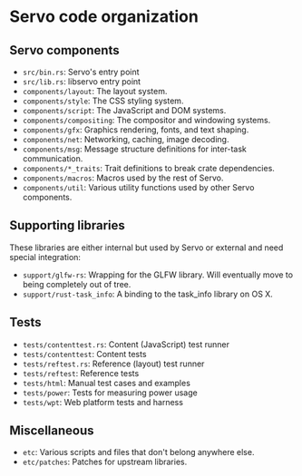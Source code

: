 # Servo code organization

## Servo components

* `src/bin.rs`: Servo's entry point
* `src/lib.rs`: libservo entry point
* `components/layout`: The layout system.
* `components/style`: The CSS styling system.
* `components/script`: The JavaScript and DOM systems.
* `components/compositing`: The compositor and windowing systems.
* `components/gfx`: Graphics rendering, fonts, and text shaping.
* `components/net`: Networking, caching, image decoding.
* `components/msg`: Message structure definitions for inter-task communication.
* `components/*_traits`: Trait definitions to break crate dependencies.
* `components/macros`: Macros used by the rest of Servo.
* `components/util`: Various utility functions used by other Servo components.

## Supporting libraries

These libraries are either internal but used by Servo or external and need
special integration:

* `support/glfw-rs`: Wrapping for the GLFW library. Will eventually move to
  being completely out of tree.
* `support/rust-task_info`: A binding to the task_info library on OS X.

## Tests

* `tests/contenttest.rs`: Content (JavaScript) test runner
* `tests/contenttest`: Content tests
* `tests/reftest.rs`: Reference (layout) test runner
* `tests/reftest`: Reference tests
* `tests/html`: Manual test cases and examples
* `tests/power`: Tests for measuring power usage
* `tests/wpt`: Web platform tests and harness

## Miscellaneous

* `etc`: Various scripts and files that don't belong anywhere else.
* `etc/patches`: Patches for upstream libraries.
